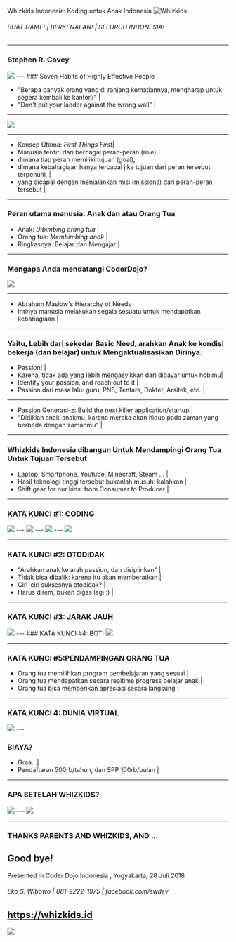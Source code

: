 Whizkids Indonesia: Koding untuk Anak Indonesia
<img src="
https://whizkids.id/static/img/logo.gif" alt="Whizkids"/>
###### BUAT GAME! | BERKENALAN! | SELURUH INDONESIA!
---
### Stephen R. Covey

<img src="https://raw.githubusercontent.com/CoderDojoIndonesia/kerjadarirumahgajidariluarnegeri/07-python-or-id--pyqt-self-branding-remote-work/covey.png"/>
---
### Seven Habits of Highly Effective People

- "Berapa banyak orang yang di ranjang kematiannya, mengharap untuk segera kembali ke kantor?" |
- "Don't put your ladder against the wrong wall" |

---
<img src="https://raw.githubusercontent.com/CoderDojoIndonesia/kerjadarirumahgajidariluarnegeri/07-python-or-id--pyqt-self-branding-remote-work/7habits.gif"/>

---
- Konsep Utama: *First Things First*|
- Manusia terdiri dari berbagai peran-peran (role),|
- dimana tiap peran memiliki tujuan (goal), |
- dimana kebahagiaan hanya tercapai jika tujuan dari peran tersebut terpenuhi, |
- yang dicapai dengan menjalankan misi (missions) dari peran-peran tersebut |

---
### Peran utama manusia: Anak dan atau Orang Tua
- Anak: *Dibimbing orang tua* |
- Orang tua: *Membimbing anak* |
- Ringkasnya: Belajar dan Mengajar |

---
### Mengapa Anda mendatangi CoderDojo?
<img src="https://raw.githubusercontent.com/CoderDojoIndonesia/kerjadarirumahgajidariluarnegeri/07-python-or-id--pyqt-self-branding-remote-work/maslow.png"/>

---
- Abraham Maslow's Hierarchy of Needs
- Intinya manusia melakukan segala sesuatu untuk mendapatkan kebahagiaan |

---
### Yaitu, Lebih dari sekedar Basic Need, arahkan Anak ke kondisi bekerja (dan belajar) untuk Mengaktualisasikan Dirinya.
- Passion! |
- Karena, tidak ada yang lebih mengasyikkan dari dibayar untuk hobimu|
- Identify your passion, and reach out to it |
- Passion dari masa lalu: guru, PNS, Tentara, Dokter, Arsitek, etc. |
---
- Passion Generasi-z: Build the next killer application/startup |
- "Didiklah anak-anakmu, karena mereka akan hidup pada zaman yang berbeda dengan zamanmu" |

---
### Whizkids Indonesia dibangun Untuk Mendampingi Orang Tua Untuk Tujuan Tersebut
- Laptop, Smartphone, Youtube, Minecraft, Steam ... |
- Hasil teknologi tinggi tersebut bukanlah musuh: kalahkan |
- Shift gear for our kids: from Consumer to Producer |
---

### KATA KUNCI #1: CODING
<img src="https://raw.githubusercontent.com/WhizkidsIndonesia/Presentation/master/coding1.png" />
---
<img src="https://raw.githubusercontent.com/WhizkidsIndonesia/Presentation/master/coding2.png" />
---
<img src="https://raw.githubusercontent.com/WhizkidsIndonesia/Presentation/master/coding3.png" />
---
<img src="https://raw.githubusercontent.com/WhizkidsIndonesia/Presentation/master/coding4.png" />

---
### KATA KUNCI #2: OTODIDAK
- "Arahkan anak ke arah passion, dan disiplinkan" |
- Tidak bisa dibalik: karena itu akan memberatkan |
- Ciri-ciri suksesnya otodidak? |
- Harus direm, bukan digas lagi :) |

---
### KATA KUNCI #3: JARAK JAUH
<img src="https://raw.githubusercontent.com/WhizkidsIndonesia/Presentation/master/whizkidsid.png" />
---
### KATA KUNCI #4: BOT!
<img src="https://raw.githubusercontent.com/WhizkidsIndonesia/Presentation/master/allo.png" />

---
### KATA KUNCI #5:PENDAMPINGAN ORANG TUA
- Orang tua memilihkan program pembelajaran yang sesuai |
- Orang tua mendapatkan secara realtime progress belajar anak |
- Orang tua bisa memberikan apresiasi secara langsung |
---
### KATA KUNCI 4: DUNIA VIRTUAL
<img src="https://raw.githubusercontent.com/WhizkidsIndonesia/Presentation/master/world.png" />
---

### BIAYA?
- Graa...|
- Pendaftaran 500rb/tahun, dan SPP 100rb/bulan |

---
### APA SETELAH WHIZKIDS?
<img src="https://raw.githubusercontent.com/WhizkidsIndonesia/Presentation/master/py.png" />
---
<img src="https://raw.githubusercontent.com/WhizkidsIndonesia/Presentation/master/tiobe.png" />

---
### THANKS PARENTS AND WHIZKIDS, AND ...
Good bye!
---
Presented in Coder Dojo Indonesia , Yogyakarta, 28 Juli 2018

###### Eko S. Wibowo | 081-2222-1975 | facebook.com/swdev
https://whizkids.id
---
<img src="https://raw.githubusercontent.com/CoderDojoIndonesia/kerjadarirumahgajidariluarnegeri/07-python-or-id--pyqt-self-branding-remote-work/marvel.png"/>